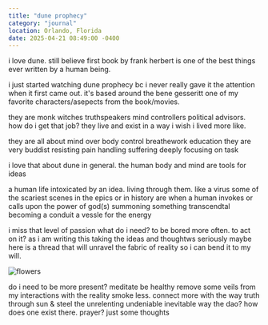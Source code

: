 ```yaml
---
title: "dune prophecy"
category: "journal"
location: Orlando, Florida
date: 2025-04-21 08:49:00 -0400
---
```


i love dune. still believe first book by frank herbert is one of the best things ever written by a human being.

i just started watching dune prophecy bc i never really gave it the attention when it first came out. it's based around the bene gesseritt one of my favorite characters/asepects from the book/movies.

they are monk witches truthspeakers mind controllers political advisors. how do i get that job?
they live and exist in a way i wish i lived more like.

they are all about mind over body control
breathework
education
they are very buddist resisting pain handling suffering
deeply focusing on task

i love that about dune in general. the human body and mind are tools for ideas

a human life intoxicated by an idea. living through them. like a virus
some of the scariest scenes in the epics or in history are when a human invokes or calls upon the power of god(s)
summoning something transcendtal becoming a conduit a vessle for the energy

i miss that level of passion
what do i need? to be bored more often. to act on it? as i am writing this taking the ideas and thoughtws seriously maybe here is a thread that will unravel the fabric of reality so i can bend it to my will.

![flowers](../assets/IMG_0996.jpg)

do i need to be more present? meditate be healthy remove some veils from my interactions with the reality
smoke less. connect more with the way
truth through sun & steel
the unrelenting undeniable inevitable way 
the dao? how does one exist there. prayer?
just some thoughts 
